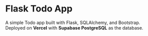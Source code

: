 # Flask Todo App

A simple Todo app built with Flask, SQLAlchemy, and Bootstrap.  
Deployed on **Vercel** with **Supabase PostgreSQL** as the database.

